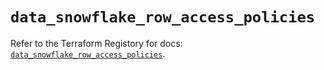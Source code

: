 # `data_snowflake_row_access_policies`

Refer to the Terraform Registory for docs: [`data_snowflake_row_access_policies`](https://www.terraform.io/docs/providers/snowflake/d/row_access_policies).
